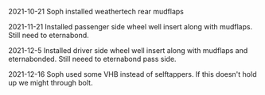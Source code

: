 2021-10-21
Soph installed weathertech rear mudflaps

2021-11-21
Installed passenger side wheel well insert along with mudflaps.  Still need to eternabond.

2021-12-5
Installed driver side wheel well insert along with mudflaps and eternabonded.  Still neeed to eternabond pass side.

2021-12-16
Soph used some VHB instead of selftappers.  If this doesn't hold up we might through bolt.